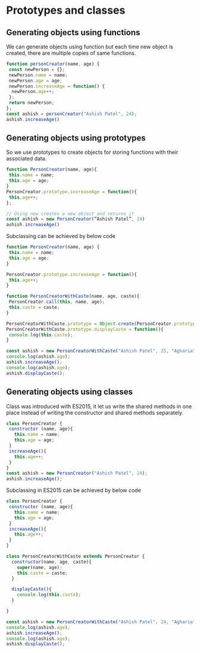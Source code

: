 # Prototypes and classes

## Generating objects using functions

We can generate objects using function but each time new object is created, there are multiple
copies of same functions. 

```javascript
function personCreator(name, age) {
 const newPerson = {};
 newPerson.name = name;
 newPerson.age = age;
 newPerson.increaseAge = function() {
  newPerson.age++;
 };
 return newPerson;
};
const ashish = personCreator("Ashish Patel", 24);
ashish.increaseAge()
```

## Generating objects using prototypes

So we use prototypes to create objects for storing functions with their associated data. 

```javascript
function PersonCreator(name, age){
 this.name = name;
 this.age = age;
}
PersonCreator.prototype.increaseAge = function(){
 this.age++;
};

// Using new creates a new object and returns it
const ashish = new PersonCreator(“Ashish Patel”, 24)
ashish.increaseAge()
```
Subclassing can be achieved by below code

```javascript
function PersonCreator(name, age) {
 this.name = name;
 this.age = age;
}

PersonCreator.prototype.increaseAge = function(){
 this.age++;
}

function PersonCreatorWithCaste(name, age, caste){
 PersonCreator.call(this, name, age);
 this.caste = caste;
}

PersonCreatorWithCaste.prototype = Object.create(PersonCreator.prototype);
PersonCreatorWithCaste.prototype.displayCaste = function(){
 console.log(this.caste);
}

const ashish = new PersonCreatorWithCaste("Ashish Patel", 25, "Agharia");
console.log(ashish.age);
ashish.increaseAge();
console.log(ashish.age);
ashish.displayCaste();
```
## Generating objects using classes

Class was introduced with ES2015, it let us write the shared methods in one place instead of 
writing the constructor and shared methods separately.

```javascript
class PersonCreator {
 constructor (name, age){
   this.name = name;
   this.age = age;
 }
 increaseAge(){
   this.age++;
 }
}
const ashish = new PersonCreator("Ashish Patel", 24);
ashish.increaseAge();
```

Subclassing in ES2015 can be achieved by below code

```javascript
class PersonCreator {
 constructor (name, age){
   this.name = name;
   this.age = age;
 }
 increaseAge(){
   this.age++;
 }
}

class PersonCreatorWithCaste extends PersonCreator {
  constructor(name, age, caste){
    super(name, age);
    this.caste = caste;
  }

  displayCaste(){
    console.log(this.caste);
  }

}

const ashish = new PersonCreatorWithCaste("Ashish Patel", 24, "Agharia");
console.log(ashish.age);
ashish.increaseAge();
console.log(ashish.age);
ashish.displayCaste();
```

